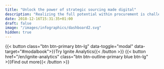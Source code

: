 ```yaml
---
title: "Unlock the power of strategic sourcing made digital"
description: "Realizing the full potential within procurement is challenging. With Ignite it has never been easier – let us help you simplify everyday life and improve profitability!"
date: 2018-12-16T15:31:35+01:00
draft: false
image: "/images/infographics/dashboard2.svg"
hidden: true
---
```


{{< button class="btn btn-primary btn-lg" data-toggle="modal" data-target="#modalbook">}}Try Ignite Analytics{{< /button >}}
{{< button href="/en/ignite-analytics" class="btn btn-outline-primary blue btn-lg" >}}Find out more{{< /button >}}

